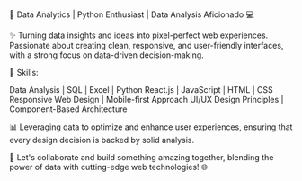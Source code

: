 🚀 Data Analytics | Python Enthusiast | Data Analysis Aficionado 💻

✨ Turning data insights and ideas into pixel-perfect web experiences. Passionate about creating clean, responsive, and user-friendly interfaces, with a strong focus on data-driven decision-making.

🔧 Skills:

Data Analysis | SQL | Excel | Python
React.js | JavaScript | HTML | CSS
Responsive Web Design | Mobile-first Approach
UI/UX Design Principles | Component-Based Architecture

📊 Leveraging data to optimize and enhance user experiences, ensuring that every design decision is backed by solid analysis.

🌟 Let's collaborate and build something amazing together, blending the power of data with cutting-edge web technologies! 🌐
